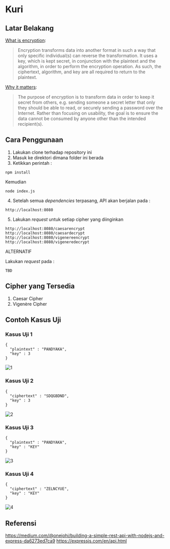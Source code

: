 # Kuri

## Latar Belakang
[What is encryption](https://danielmiessler.com/study/encoding-encryption-hashing-obfuscation/):
> Encryption transforms data into another format in such a way that only specific individual(s) can reverse the transformation. It uses a key, which is kept secret, in conjunction with the plaintext and the algorithm, in order to perform the encryption operation. As such, the ciphertext, algorithm, and key are all required to return to the plaintext.

[Why it matters](https://danielmiessler.com/study/encoding-encryption-hashing-obfuscation/):
> The purpose of encryption is to transform data in order to keep it secret from others, e.g. sending someone a secret letter that only they should be able to read, or securely sending a password over the Internet. Rather than focusing on usability, the goal is to ensure the data cannot be consumed by anyone other than the intended recipient(s).

## Cara Penggunaan
1. Lakukan clone terhadap repository ini
2. Masuk ke direktori dimana folder ini berada
3. Ketikkan perintah :
```
npm install
```
Kemudian
```
node index.js
```
4. Setelah semua _dependencies_ terpasang, API akan berjalan pada :
```
http://localhost:8080
```
5. Lakukan _request_ untuk setiap cipher yang diinginkan
```
http://localhost:8080/caesarencrypt
http://localhost:8080/caesardecrypt
http://localhost:8080/vigenereencrypt
http://localhost:8080/vigeneredecrypt
```

ALTERNATIF

Lakukan _request_ pada :
```
TBD
```

## Cipher yang Tersedia
1. Caesar Cipher
2. Vigenère Cipher

## Contoh Kasus Uji
### Kasus Uji 1
```
{
  "plaintext" : "PANDYAKA",
  "key" : 3
}
```
![1](https://user-images.githubusercontent.com/38171936/58055264-67930300-7b87-11e9-975c-a522474f14ef.JPG)

### Kasus Uji 2
```
{
  "ciphertext" : "SDQGBDND",
  "key" : 3
}
```
![2](https://user-images.githubusercontent.com/38171936/58055265-682b9980-7b87-11e9-9e21-33604967fe51.JPG)

### Kasus Uji 3
```
{
  "plaintext" : "PANDYAKA",
  "key" : "KEY"
}
```
![3](https://user-images.githubusercontent.com/38171936/58055262-67930300-7b87-11e9-9822-07db0ff8b63c.JPG)

### Kasus Uji 4
```
{
  "ciphertext" : "ZELNCYUE",
  "key" : "KEY"
}
```
![4](https://user-images.githubusercontent.com/38171936/58055263-67930300-7b87-11e9-8d75-c968a58fb8fb.JPG)

## Referensi
https://medium.com/@onejohi/building-a-simple-rest-api-with-nodejs-and-express-da6273ed7ca9
https://expressjs.com/en/api.html
